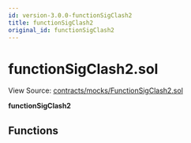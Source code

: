 ```yaml
---
id: version-3.0.0-functionSigClash2
title: functionSigClash2
original_id: functionSigClash2
---
```


# functionSigClash2.sol

View Source: [contracts/mocks/FunctionSigClash2.sol](../../contracts/mocks/FunctionSigClash2.sol)

**functionSigClash2**

## Functions

